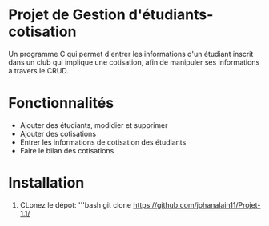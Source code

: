 # Projet de Gestion d'étudiants-cotisation
Un programme C qui permet d'entrer les informations d'un étudiant inscrit dans un club qui implique une cotisation, afin de manipuler ses informations à travers le CRUD.

# Fonctionnalités
- Ajouter des étudiants, modidier et supprimer
- Ajouter des cotisations
- Entrer les informations de cotisation des étudiants
- Faire le bilan des cotisations

# Installation
1. CLonez le dépot:
  '''bash
  git clone https://github.com/johanalain11/Projet-1.1/
